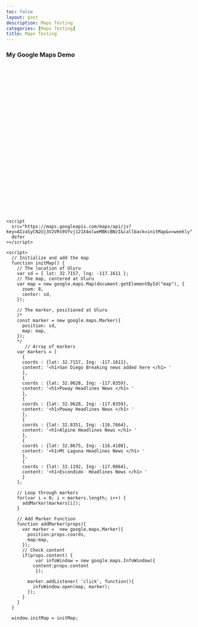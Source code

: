 ```yaml
---
toc: false
layout: post
description: Maps Testing
categories: [Maps Testing]
title: Maps Testing
---
```


<html>
  <head>
    <title>Add Map</title>
    <style>
    #map {
      height: 400px; /* The height is 400 pixels */
      width: 100%; /* The width is the width of the web page */
    }
    </style>
  </head>
  <body>
    <h3>My Google Maps Demo</h3>
    <!--The div element for the map -->
    <div id="map"></div>


    <script
      src="https://maps.googleapis.com/maps/api/js?key=AIzaSyCN2Uj3V2VRs9VYvj121X4olweMBKcBNzI&callback=initMap&v=weekly"
      defer
    ></script>
    
    <script>                              
      // Initialize and add the map
      function initMap() {
        // The location of Uluru
        var sd = { lat: 32.7157, lng: -117.1611 };
        // The map, centered at Uluru
        var map = new google.maps.Map(document.getElementById("map"), {
          zoom: 8,
          center: sd,
        });
                                 
        // The marker, positioned at Uluru
        /*
        const marker = new google.maps.Marker({
          position: sd,
          map: map,
        });
        */
           // Array of markers 
        var markers = [
          {
          coords : {lat: 32.7157, Ing: -117.1611}, 
          content: '<h1>San Diego Breaking news added here </h1> ' 
          },
          {
          coords : {lat: 32.9628, Ing: -117.0359}, 
          content: '<h1>Poway Headlines News </h1> '  
          }, 
          {
          coords : {lat: 32.9628, Ing: -117.0359}, 
          content: '<h1>Poway Headlines News </h1> '  
          }, 
          {  
          coords : {lat: 32.8351, Ing: -116.7664}, 
          content: '<h1>Alpine Headlines News </h1> '  
          }, 
          {
          coords : {lat: 32.8675, Ing: -116.4188}, 
          content: '<h1>Mt Laguna Headlines News </h1> '  
          },
          {
          coords : {lat: 33.1192, Ing: -117.0864}, 
          content: '<h1>Escondido  Headlines News </h1> '  
          }	
        ];
      
        // Loop through markers 
        for(var i = 0; i < markers.length; i++) { 
          addMarker(markers[i]); 
        }
                                          
        // Add Marker Function 
        function addMarker(props){ 
          var marker =  new google.maps.Marker({ 
            position:props.coords, 
            map:map, 
          });
          // Check content 
          if(props.content) { 
               var infoWindow = new google.maps.InfoWindow({ 
              content:props.content 
               });

            marker.addListener( 'click', function(){ 
              infoWindow.open(map, marker); 
            });
          }
        }                                          
      }

      window.initMap = initMap;
  </script>

</body>
</html>
